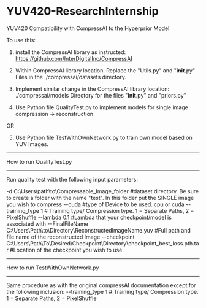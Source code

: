 # YUV420-ResearchInternship
YUV420 Compatibility with CompressAI to the Hyperprior Model

To use this:

1) install the CompressAI library as instructed:
https://github.com/InterDigitalInc/CompressAI

2) Within CompressAI library location. Replace the "Utils.py" and "__init__.py" Files in the ./compressai/datasets directory.
3) Implement similar change in the CompressAI library location: ./compressai/models Directory for the files "__init__.py" and "priors.py"

4) Use Python file QualityTest.py to implement models for single image compression -> reconstruction

OR

5) Use Python file TestWithOwnNetwork.py to train own model based on YUV Images.


********************************
How to run QualityTest.py
********************************

Run quality test with the following input parameters:

-d C:\Users\path\to\Compressable_Image_folder       #dataset directory. Be sure to create a folder with the name "test". In this folder put the SINGLE image you wish to compress
--cuda        #type of Device to be used. cpu or cuda
--training_type 1   # Training type/ Compression type. 1 = Separate Paths, 2 = PixelShuffle
--lambda 0.1 #Lambda that your checkpoint/model is associated with
--FinalFileName C:\Users\Path\to\Directory\ReconstructedImageName.yuv  #Full path and file name of the reconstructed Image
--checkpoint C:\Users\Path\To\Desired\Checkpoint\Directory\checkpoint_best_loss.pth.tar #Location of the checkpoint you wish to use.

********************************
How to run TestWithOwnNetwork.py
********************************

Same procedure as with the original compressAI documentation except for the following inclusion:
--training_type 1   # Training type/ Compression type. 1 = Separate Paths, 2 = PixelShuffle


